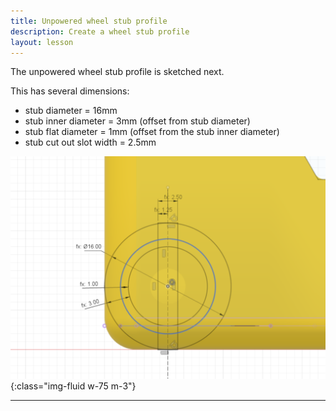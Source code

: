```yaml
---
title: Unpowered wheel stub profile
description: Create a wheel stub profile
layout: lesson
---
```


The unpowered wheel stub profile is sketched next.

This has several dimensions:

* stub diameter = 16mm
* stub inner diameter = 3mm (offset from stub diameter)
* stub flat diameter = 1mm (offset from the stub inner diameter)
* stub cut out slot width = 2.5mm

![Chassis Unpowered wheel stub profile Cad Drawing](assets/chassis_unpowered_wheel_stub.png){:class="img-fluid w-75 m-3"}

---

